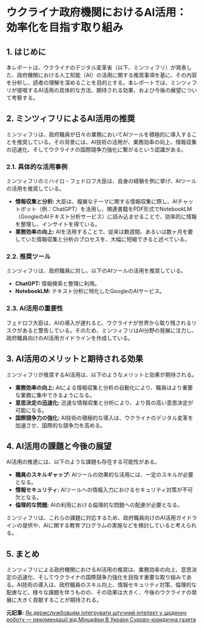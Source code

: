 # ウクライナ政府機関におけるAI活用：効率化を目指す取り組み

## 1. はじめに

本レポートは、ウクライナのデジタル変革省（以下、ミンツィフリ）が発表した、政府機関における人工知能（AI）の活用に関する推奨事項を基に、その内容を分析し、読者の理解を深めることを目的とする。本レポートでは、ミンツィフリが提唱するAI活用の具体的な方法、期待される効果、および今後の展望について考察する。

## 2. ミンツィフリによるAI活用の推奨

ミンツィフリは、政府職員が日々の業務においてAIツールを積極的に導入することを推奨している。その背景には、AI技術の活用が、業務効率の向上、情報収集の迅速化、そしてウクライナの国際競争力強化に繋がるという認識がある。

### 2.1. 具体的な活用事例

ミンツィフリのミハイロ・フェドロフ大臣は、自身の経験を例に挙げ、AIツールの活用を推奨している。

* **情報収集と分析:** 大臣は、複雑なテーマに関する情報収集に際し、AIチャットボット（例：ChatGPT）を活用し、関連書籍をPDF形式でNotebookLM（GoogleのAIテキスト分析サービス）に読み込ませることで、効率的に情報を整理し、インサイトを得ている。
* **業務効率の向上:** AIを活用することで、従来は数週間、あるいは数ヶ月を要していた情報収集と分析のプロセスを、大幅に短縮できると述べている。

### 2.2. 推奨ツール

ミンツィフリは、政府職員に対し、以下のAIツールの活用を推奨している。

* **ChatGPT:** 情報検索と整理に利用。
* **NotebookLM:** テキスト分析に特化したGoogleのAIサービス。

### 2.3. AI活用の重要性

フェドロフ大臣は、AIの導入が遅れると、ウクライナが世界から取り残されるリスクがあると警告している。そのため、ミンツィフリはAI分野の発展に注力し、政府職員向けのAI活用ガイドラインを作成している。

## 3. AI活用のメリットと期待される効果

ミンツィフリが推奨するAI活用は、以下のようなメリットと効果が期待される。

* **業務効率の向上:** AIによる情報収集と分析の自動化により、職員はより重要な業務に集中できるようになる。
* **意思決定の迅速化:** 迅速な情報収集と分析により、より質の高い意思決定が可能になる。
* **国際競争力の強化:** AI技術の積極的な導入は、ウクライナのデジタル変革を加速させ、国際的な競争力を高める。

## 4. AI活用の課題と今後の展望

AI活用の推進には、以下のような課題も存在する可能性がある。

* **職員のスキルギャップ:** AIツールの効果的な活用には、一定のスキルが必要となる。
* **情報セキュリティ:** AIツールへの情報入力におけるセキュリティ対策が不可欠となる。
* **倫理的な問題:** AIの利用における倫理的な問題への配慮が必要となる。

ミンツィフリは、これらの課題に対応するため、政府職員向けのAI活用ガイドラインの提供や、AIに関する教育プログラムの実施などを検討していると考えられる。

## 5. まとめ

ミンツィフリによる政府機関におけるAI活用の推奨は、業務効率の向上、意思決定の迅速化、そしてウクライナの国際競争力強化を目指す重要な取り組みである。AI技術の導入は、政府職員のスキル向上、情報セキュリティ対策、倫理的な配慮など、様々な課題を伴うものの、その効果は大きく、今後のウクライナの発展に大きく貢献することが期待される。



**元記事:** [Як держслужбовцям інтегрувати штучний інтелект у щоденну роботу — рекомендації від Мінцифри В Україні Судово-юридична газета](https://sud.ua/uk/news/ukraine/326584-kak-gossluzhaschim-integrirovat-iskusstvennyy-intellekt-v-ezhednevnuyu-rabotu-rekomendatsii-ot-mintsifry)